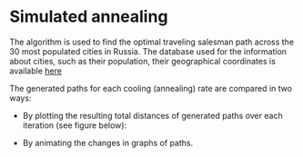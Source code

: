 # Simulated annealing

The algorithm is used to find the optimal traveling salesman path across the 30 most populated cities in Russia.
The database used for the information about cities, such as their population, their geographical coordinates is available [here](https://github.com/hflabs/city])

The generated paths for each cooling (annealing) rate are compared in two ways:

* By plotting the resulting total distances of generated paths over each iteration (see figure below):

* By animating the changes in graphs of paths.
